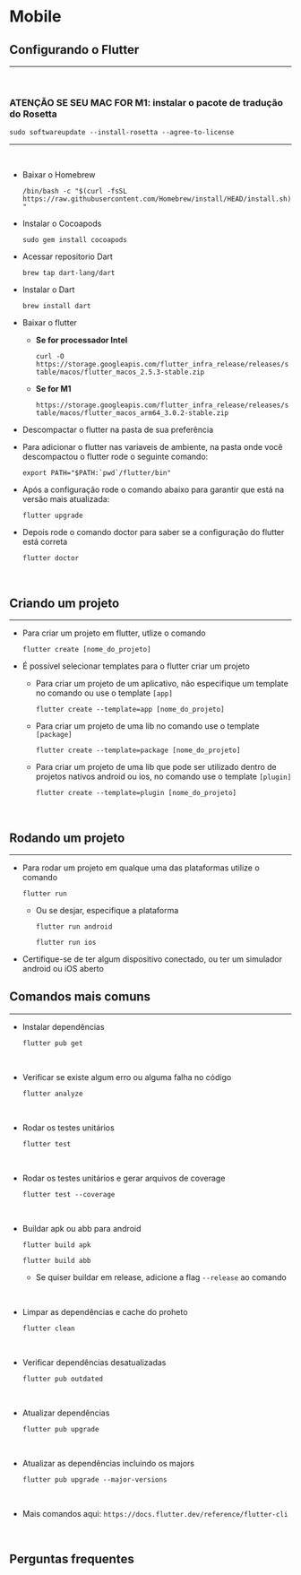 # Mobile

## **Configurando o Flutter**
------

<br/>

### **ATENÇÃO SE SEU MAC FOR M1: instalar o pacote de tradução do Rosetta**

`sudo softwareupdate --install-rosetta --agree-to-license`

------

<br/>

- Baixar o Homebrew

    `/bin/bash -c "$(curl -fsSL https://raw.githubusercontent.com/Homebrew/install/HEAD/install.sh)"`

- Instalar o Cocoapods

    `sudo gem install cocoapods`

- Acessar repositorio Dart

    `brew tap dart-lang/dart`

- Instalar o Dart

    `brew install dart`

- Baixar o flutter

   - **Se for processador Intel**

        `curl -O https://storage.googleapis.com/flutter_infra_release/releases/stable/macos/flutter_macos_2.5.3-stable.zip`

   - **Se for M1**

        `https://storage.googleapis.com/flutter_infra_release/releases/stable/macos/flutter_macos_arm64_3.0.2-stable.zip`

- Descompactar o flutter na pasta de sua preferência

- Para adicionar o flutter nas variaveis de ambiente, na pasta onde você descompactou o flutter rode o seguinte comando:

    ```export PATH="$PATH:`pwd`/flutter/bin"```

- Após a configuração rode o comando abaixo para garantir que está na versão mais atualizada:

    `flutter upgrade`

- Depois rode o comando doctor para saber se a configuração do flutter está correta

    `flutter doctor`

<br/>

## **Criando um projeto**
------

- Para criar um projeto em flutter, utlize o comando
    
    `flutter create [nome_do_projeto]`

- É possível selecionar templates para o flutter criar um projeto

    - Para criar um projeto de um aplicativo, não especifique um template no comando ou use o template `[app]`
    
        `flutter create --template=app [nome_do_projeto]`
    
    - Para criar um projeto de uma lib no comando use o template `[package]`
    
        `flutter create --template=package [nome_do_projeto]`
    
    - Para criar um projeto de uma lib que pode ser utilizado dentro de projetos nativos android ou ios, no comando use o template `[plugin]`
    
        `flutter create --template=plugin [nome_do_projeto]`

<br/>

## **Rodando um projeto**
------
- Para rodar um projeto em qualque uma das plataformas utilize o comando
    
    `flutter run`

    - Ou se desjar, especifique a plataforma
        
        `flutter run android`
        
        `flutter run ios`

- Certifique-se de ter algum dispositivo conectado, ou ter um simulador android ou iOS aberto

## **Comandos mais comuns**
------

- Instalar dependências

     `flutter pub get`

<br/>

- Verificar se existe algum erro ou alguma falha no código

    `flutter analyze`

<br/>

- Rodar os testes unitários

    `flutter test`

<br/>

- Rodar os testes unitários e gerar arquivos de coverage

    `flutter test --coverage`

<br/>

- Buildar apk ou abb para android

    `flutter build apk`

    `flutter build abb`

    - Se quiser buildar em release, adicione a flag `--release` ao comando

<br/>

- Limpar as dependências e cache do proheto

     `flutter clean`

<br/>

- Verificar dependências desatualizadas

    `flutter pub outdated`

<br/>

- Atualizar dependências
    
    `flutter pub upgrade `

<br/>
    
- Atualizar as dependências incluindo os majors

    `flutter pub upgrade --major-versions`

<br/>

- Mais comandos aqui: `https://docs.flutter.dev/reference/flutter-cli`

<br/>

## **Perguntas frequentes**
